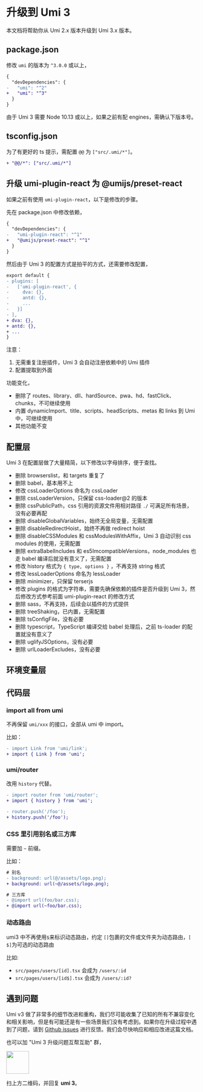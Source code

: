 # 升级到 Umi 3

本文档将帮助你从 Umi 2.x 版本升级到 Umi 3.x 版本。

## package.json

修改 `umi` 的版本为 `^3.0.0` 或以上，

```diff
{
  "devDependencies": {
-   "umi": "^2"
+   "umi": "^3"
  }
}
```

由于 Umi 3 需要 Node 10.13 或以上，如果之前有配 engines，需确认下版本号。

## tsconfig.json

为了有更好的 ts 提示，需配置 `@@` 为 `["src/.umi/*"]`。

```diff
+ "@@/*": ["src/.umi/*"]
```

## 升级 umi-plugin-react 为 @umijs/preset-react

如果之前有使用 `umi-plugin-react`，以下是修改的步骤。

先在 package.json 中修改依赖，

```diff
{
  "devDependencies": {
-   "umi-plugin-react": "^1"
+   "@umijs/preset-react": "^1"
  }
}
```

然后由于 Umi 3 的配置方式是拍平的方式，还需要修改配置，

```diff
export default {
- plugins: [
-   ['umi-plugin-react', {
-     dva: {},
-     antd: {},
-     ...
-   }]
- ],
+ dva: {},
+ antd: {},
+ ...
}
```

注意：

1. 无需重复注册插件，Umi 3 会自动注册依赖中的 Umi 插件
2. 配置提取到外面

功能变化，

- 删除了 routes、library、dll、hardSource、pwa、hd、fastClick、chunks，不可继续使用
- 内置 dynamicImport、title、scripts、headScripts、metas 和 links 到 Umi 中，可继续使用
- 其他功能不变

## 配置层

Umi 3 在配置层做了大量精简，以下修改以字母排序，便于查找。

- 删除 browserslist，和 targets 重复了
- 删除 babel，基本用不上
- 修改 cssLoaderOptions 命名为 cssLoader
- 删除 cssLoaderVersion，只保留 css-loader@2 的版本
- 删除 cssPublicPath，css 引用的资源文件用相对路径 `./` 可满足所有场景，没有必要再配
- 删除 disableGlobalVariables，始终无全局变量，无需配置
- 删除 disableRedirectHoist，始终不再做 redirect hoist
- 删除 disableCSSModules 和 cssModulesWithAffix，Umi 3 自动识别 css modules 的使用，无需配置
- 删除 extraBabelIncludes 和 es5ImcompatibleVersions，node_modules 也走 babel 编译后就没有意义了，无需配置
- 修改 history 格式为 `{ type, options }` ，不再支持 string 格式
- 修改 lessLoaderOptions 命名为 lessLoader
- 删除 minimizer，只保留 terserjs
- 修改 plugins 的格式为字符串，需要先确保依赖的插件是否升级到 Umi 3，然后修改方式参考前面 umi-plugin-react 的修改方式
- 删除 sass，不再支持，后续会以插件的方式提供
- 删除 treeShaking，已内置，无需配置
- 删除 tsConfigFile，没有必要
- 删除 typescript，TypeScript 编译交给 babel 处理后，之前 ts-loader 的配置就没有意义了
- 删除 uglifyJSOptions，没有必要
- 删除 urlLoaderExcludes，没有必要

## 环境变量层

## 代码层

### import all from umi

不再保留 `umi/xxx` 的接口，全部从 umi 中 import。

比如：

```diff
- import Link from 'umi/link';
+ import { Link } from 'umi';
```

### umi/router

改用 `history` 代替。

```diff
- import router from 'umi/router';
+ import { history } from 'umi';

- router.push('/foo');
+ history.push('/foo');
```

### CSS 里引用别名或三方库

需要加 `~` 前缀。

比如：

```diff
# 别名
- background: url(@/assets/logo.png);
+ background: url(~@/assets/logo.png);

# 三方库
- @import url(foo/bar.css);
+ @import url(~foo/bar.css);
```

### 动态路由

umi3 中不再使用`$`来标识动态路由，约定 `[]`包裹的文件或文件夹为动态路由，`[ $]`为可选的动态路由

比如:

- `src/pages/users/[id].tsx` 会成为 `/users/:id`
- `src/pages/users/[id$].tsx` 会成为 `/users/:id?`

## 遇到问题

Umi v3 做了非常多的细节改进和重构，我们尽可能收集了已知的所有不兼容变化和相关影响，但是有可能还是有一些场景我们没有考虑到。如果你在升级过程中遇到了问题，请到 [Github issues](https://github.com/umijs/umi/issues) 进行反馈。我们会尽快响应和相应改进这篇文档。

也可以加 "Umi 3 升级问题互帮互助" 群，

<img src="https://img.alicdn.com/imgextra/i1/O1CN01SXbs9I28PhUahMoWZ_!!6000000007925-0-tps-1170-1503.jpg" width="60" />

扫上方二维码，并回复 **umi 3**。
